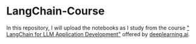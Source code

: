 # LangChain-Course
In this repository, I will upload the notebooks as I study from the course [" LangChain for LLM Application Development"](https://www.deeplearning.ai/short-courses/langchain-for-llm-application-development/) offered by [deeplearning.ai](https://www.deeplearning.ai).
